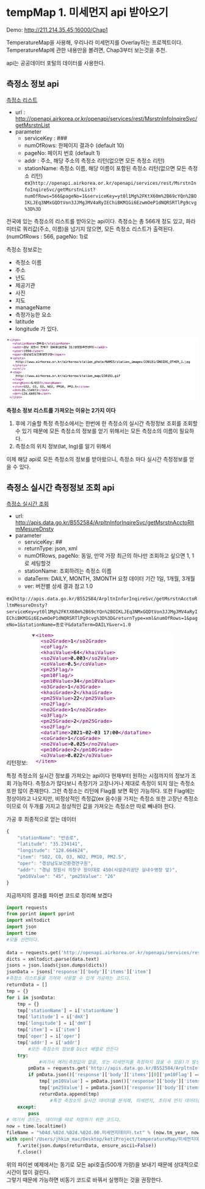 # tempMap 1. 미세먼지 api 받아오기


Demo: http://211.214.35.45:16000/Chap1



TemperatureMap을 사용해, 우리나라 미세먼지를 Overlay하는 프로젝트이다.
TemperatureMap에 관한 내용만을 볼려면, Chap3부터 보는것을 추천.    

api는 공공데이터 포털의 데이터를 사용한다.

## 측정소 정보 api
[측정소 리스트](https://www.data.go.kr/iim/api/selectAPIAcountView.do)
* url : http://openapi.airkorea.or.kr/openapi/services/rest/MsrstnInfoInqireSvc/getMsrstnList
* parameter
	* serviceKey : ###
	* numOfRows: 한페이지 결과수 (default 10)
	* pageNo: 페이지 번호 (default 1)
	* addr : 주소, 해당 주소의 측정소 리턴(없으면 모든 측정소 리턴)
	* stationName: 측정소 이름, 해당 이름이 포함된 측정소 리턴(없으면 모든 측정소 리턴)
ex)`http://openapi.airkorea.or.kr/openapi/services/rest/MsrstnInfoInqireSvc/getMsrstnList?numOfRows=566&pageNo=1&serviceKey=yt0l1Mg%2FKtX60m%2B69cYQn%2BOIKLJEq3NMxGQDtVon3JJMgJMV4aRyIEChiBKM1Gi6EzwmOeP1dNQRSRTlPg9cvg%3D%3D`

전국에 있는 측정소의 리스트를 받아오는 api이다.
측정소는 총 566개 정도 있고, 파라미터로 쿼리값(주소, 이름)을 넘기지 않으면, 모든 측정소 리스트가 출력된다. (numOfRows : 566, pageNo: 1)로 

측정소 정보로는
* 측정소 이름
* 주소
* 년도
* 제공기관
* 사진
* 지도
* manageName
* 측정가능한 요소
* latitude
* longitude
가 있다.  


![img1.png](../Image/img1.png)


**측정소 정보 리스트를 가져오는 이유는 2가지 이다**

1. 후에 기술할 특정 측정소에서는 한번에 한 측정소의 실시간 측정정보 조회를 조회할 수 있기 때문에 모든 측정소의 정보를 얻기 위해서는 모든 측정소의 이름이 필요하다. 
2. 측정소의 위치 정보(lat, lng)를 알기 위해서

이제 해당 api로 모든 측정소의 정보를 받아왔으니, 측정소 마다 실시간 측정정보를 얻을 수 있다.




## 측정소 실시간 측정정보 조회 api
[측정소 실시간 조회](https://www.data.go.kr/tcs/dss/selectApiDataDetailView.do?publicDataPk=15073861)
* url: http://apis.data.go.kr/B552584/ArpltnInforInqireSvc/getMsrstnAcctoRltmMesureDnsty
* parameter
	* serviceKey: ##
	* returnType: json, xml
	* numOfRows, pageNo: 동일, 만약 가장 최근의 하나만 조회하고 싶으면 1, 1로 세팅할것
	* stationName: 조회하려는 측정소 이름
	* dataTerm: DAILY, MONTH, 3MONTH 요청 데이터 기간 1일, 1개월, 3개월
	* ver: 버전별 상세 결과 참고 1.0

ex)`http://apis.data.go.kr/B552584/ArpltnInforInqireSvc/getMsrstnAcctoRltmMesureDnsty?serviceKey=yt0l1Mg%2FKtX60m%2B69cYQn%2BOIKLJEq3NMxGQDtVon3JJMgJMV4aRyIEChiBKM1Gi6EzwmOeP1dNQRSRTlPg9cvg%3D%3D&returnType=xml&numOfRows=1&pageNo=1&stationName=종로구&dataTerm=DAILY&ver=1.0`


리턴정보:
![img2.png](../Image/img2.png)

특정 측정소의 실시간 정보를 가져오는 api이다
현재부터 원하는 시점까지의 정보가 조회 가능하다.
측정소가 많다보니 측정기가 고장나거나 제대로 측정이 되지 않는 측정소 또한 많이 존재한다. 그런 측정소는 리턴에 Flag를 보면 확인 가능하다.
또한 Flag에는 정상이라고 나오지만, 비정상적인 측정값(ex 음수)을 가지는 측정소 또한 고장난 측정소 이므로 이 두개를 가지고 정상적인 값을 가져오는 측정소만 따로 빼내야 한다.

가공 후 최종적으로 얻는 데이터
```javascript
{
    "stationName": "반송로", 
    "latitude": "35.234141", 
    "longitude": "128.664624", 
    "item": "SO2, CO, O3, NO2, PM10, PM2.5", 
    "oper": "경상남도보건환경연구원", 
    "addr": "경남 창원시 의창구 원이대로 450(시설관리공단 실내수영장 앞)", 
    "pm10Value": "45", "pm25Value": "26"
}
```

지금까지의 결과를 파이썬 코드로 정리해 보겠다
```python
import requests
from pprint import pprint
import xmltodict
import json
import time
#모듈 선언이다.

data = requests.get('http://openapi.airkorea.or.kr/openapi/services/rest/MsrstnInfoInqireSvc/getMsrstnList?serviceKey=yt0l1Mg%2FKtX60m%2B69cYQn%2BOIKLJEq3NMxGQDtVon3JJMgJMV4aRyIEChiBKM1Gi6EzwmOeP1dNQRSRTlPg9cvg%3D%3D&numOfRows=556&pageNo=1')
dicts = xmltodict.parse(data.text)
jsons = json.loads(json.dumps(dicts))
jsonData = jsons['response']['body']['items']['item']
#측정소 리스트들을 가져와 사용할 수 있게 가공하는 코드다.
returnData = []
tmp = {}
for i in jsonData:
    tmp = {}
    tmp['stationName'] = i['stationName']
    tmp['latitude'] = i['dmX']
    tmp['longitude'] = i['dmY']
    tmp['item'] = i['item']
    tmp['oper'] = i['oper']
    tmp['addr'] = i['addr']
		#모든 측정소의 정보를 Dict 배열로 만든다
    try:
			#여기서 에러(측정값이 없음, 또는 미세먼지를 측정하지 않을 수 있음)가 발생할 수 있으므로 try문을 사용한다.
        pmData = requests.get('http://apis.data.go.kr/B552584/ArpltnInforInqireSvc/getMsrstnAcctoRltmMesureDnsty?serviceKey=yt0l1Mg%2FKtX60m%2B69cYQn%2BOIKLJEq3NMxGQDtVon3JJMgJMV4aRyIEChiBKM1Gi6EzwmOeP1dNQRSRTlPg9cvg%3D%3D&returnType=json&numOfRows=1&pageNo=1&stationName=' + str(tmp['stationName']) + '&dataTerm=DAILY&ver=1.0')
        if pmData.json()['response']['body']['items'][0]['pm10Flag'] == None or pmData.json()['response']['body']['items'][0]['pm10Value'] != '-':
            tmp['pm10Value'] = pmData.json()['response']['body']['items'][0]['pm10Value']
            tmp['pm25Value'] = pmData.json()['response']['body']['items'][0]['pm25Value']
            returnData.append(tmp)
				#특정 측정소의 실시간 데이터를 분석해, 미세먼지, 초미세 먼지 데이터를 정상적으로 모두 가지고 있으면 리턴 배열에 추가한다.
    except:
        pass
# 여기서 코드는, 데이터를 따로 저장하기 위한 코드다.           
now = time.localtime()
fileName = "%04d.%02d.%02d.%02d.00.미세먼지데이터.txt" % (now.tm_year, now.tm_mon, now.tm_mday, now.tm_hour)
with open('/Users/jhkim_mac/Desktop/ketiProject/temperatureMap/미세먼지데이터/' + fileName, 'w', encoding = "UTF-8-sig") as f:
    f.write(json.dumps(returnData, ensure_ascii=False))
    f.close()
```

위의 파이썬 예제에서는 동기로 모든 api호출(500개 가량)을 보내기 때문에 상대적으로 시간이 많이 걸린다.   
그렇기 때문에 가능하면 비동기 코드로 바꿔서 실행하는 것을 권장한다.

























